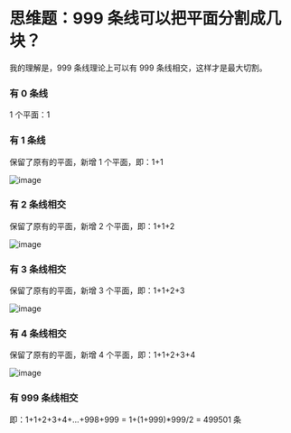 # 思维题：999 条线可以把平面分割成几块？

我的理解是，999 条线理论上可以有 999 条线相交，这样才是最大切割。

### 有 0 条线

1 个平面：1

### 有 1 条线

保留了原有的平面，新增 1 个平面，即：1+1

![image](https://user-images.githubusercontent.com/45085199/124557571-3f9cb180-de6c-11eb-8f74-f9e732f34e34.png)

### 有 2 条线相交

保留了原有的平面，新增 2 个平面，即：1+1+2

![image](https://user-images.githubusercontent.com/45085199/124557586-41667500-de6c-11eb-9e28-12de6b899857.png)

### 有 3 条线相交

保留了原有的平面，新增 3 个平面，即：1+1+2+3

![image](https://user-images.githubusercontent.com/45085199/124557596-44616580-de6c-11eb-9849-2190151851e4.png)

### 有 4 条线相交

保留了原有的平面，新增 4 个平面，即：1+1+2+3+4

![image](https://user-images.githubusercontent.com/45085199/124557612-47f4ec80-de6c-11eb-9735-76f21221e40e.png)

### 有 999 条线相交

即：1+1+2+3+4+...+998+999 = 1+(1+999)\*999/2 = 499501 条
